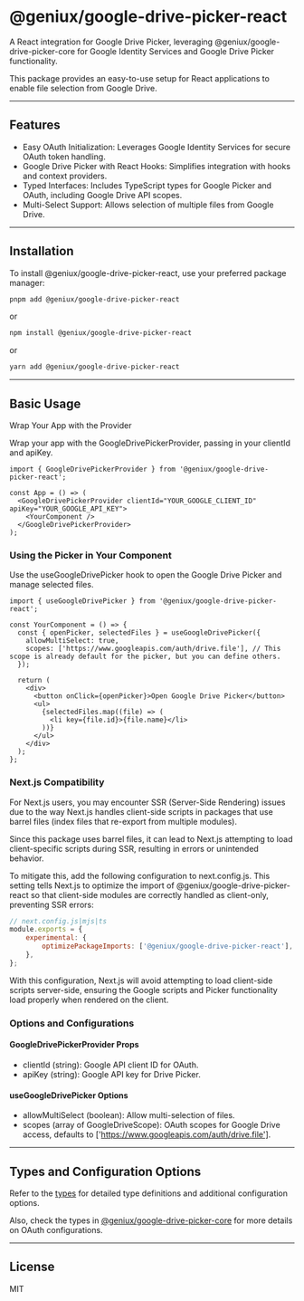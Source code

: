 # @geniux/google-drive-picker-react

A React integration for Google Drive Picker, leveraging @geniux/google-drive-picker-core for Google Identity Services and Google Drive Picker functionality. 

This package provides an easy-to-use setup for React applications to enable file selection from Google Drive.

---

## Features

* Easy OAuth Initialization: Leverages Google Identity Services for secure OAuth token handling.
* Google Drive Picker with React Hooks: Simplifies integration with hooks and context providers.
* Typed Interfaces: Includes TypeScript types for Google Picker and OAuth, including Google Drive API scopes.
* Multi-Select Support: Allows selection of multiple files from Google Drive.

---

## Installation

To install @geniux/google-drive-picker-react, use your preferred package manager:


```bash
pnpm add @geniux/google-drive-picker-react
```
or
```bash
npm install @geniux/google-drive-picker-react
```
or
```bash
yarn add @geniux/google-drive-picker-react
```

---

## Basic Usage

Wrap Your App with the Provider

Wrap your app with the GoogleDrivePickerProvider, passing in your clientId and apiKey.

```tsx
import { GoogleDrivePickerProvider } from '@geniux/google-drive-picker-react';

const App = () => (
  <GoogleDrivePickerProvider clientId="YOUR_GOOGLE_CLIENT_ID" apiKey="YOUR_GOOGLE_API_KEY">
    <YourComponent />
  </GoogleDrivePickerProvider>
);
```

### Using the Picker in Your Component

Use the useGoogleDrivePicker hook to open the Google Drive Picker and manage selected files.

```tsx
import { useGoogleDrivePicker } from '@geniux/google-drive-picker-react';

const YourComponent = () => {
  const { openPicker, selectedFiles } = useGoogleDrivePicker({
    allowMultiSelect: true,
    scopes: ['https://www.googleapis.com/auth/drive.file'], // This scope is already default for the picker, but you can define others.
  });

  return (
    <div>
      <button onClick={openPicker}>Open Google Drive Picker</button>
      <ul>
        {selectedFiles.map((file) => (
          <li key={file.id}>{file.name}</li>
        ))}
      </ul>
    </div>
  );
};
```

### Next.js Compatibility

For Next.js users, you may encounter SSR (Server-Side Rendering) issues due to the way Next.js handles client-side scripts in packages that use barrel files (index files that re-export from multiple modules).

Since this package uses barrel files, it can lead to Next.js attempting to load client-specific scripts during SSR, resulting in errors or unintended behavior.

To mitigate this, add the following configuration to next.config.js. This setting tells Next.js to optimize the import of @geniux/google-drive-picker-react so that client-side modules are correctly handled as client-only, preventing SSR errors:

```js
// next.config.js|mjs|ts
module.exports = {
    experimental: {
        optimizePackageImports: ['@geniux/google-drive-picker-react'],
    },
};
```
With this configuration, Next.js will avoid attempting to load client-side scripts server-side, ensuring the Google scripts and Picker functionality load properly when rendered on the client.


### Options and Configurations

#### GoogleDrivePickerProvider Props

* clientId (string): Google API client ID for OAuth.
* apiKey (string): Google API key for Drive Picker.

#### useGoogleDrivePicker Options

* allowMultiSelect (boolean): Allow multi-selection of files.
* scopes (array of GoogleDriveScope): OAuth scopes for Google Drive access, defaults to ['https://www.googleapis.com/auth/drive.file'].

---

## Types and Configuration Options

Refer to the [types](./src/types) for detailed type definitions and additional configuration options.

Also, check the types in [@geniux/google-drive-picker-core](../../google-drive-picker/core/src/types) for more details on OAuth configurations.

---

## License

MIT